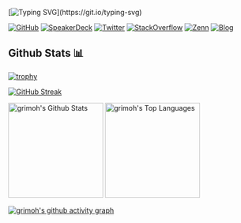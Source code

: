 [![Typing SVG](https://readme-typing-svg.herokuapp.com?font=Fira+Code&size=24&pause=1000&color=FF79C6&background=282A3600&width=435&lines=Hello+%F0%9F%96%90%EF%B8%8F+Welcome+to+my+GitHub+!)](https://git.io/typing-svg)

[![GitHub](https://img.shields.io/badge/github-12100E.svg?style=for-the-badge&logo=github&logoColor=white)](https://github.com/grimoh/)
[![SpeakerDeck](https://img.shields.io/badge/speakerdeck-32CD32.svg?style=for-the-badge&logo=speakerdeck&logoColor=white)](https://speakerdeck.com/grimoh/)
[![Twitter](https://img.shields.io/badge/twitter-1E90FF.svg?style=for-the-badge&logo=Twitter&logoColor=white)](https://www.twitter.com/gr1m0h/)
[![StackOverflow](https://img.shields.io/badge/stackoverflow-FFA500.svg?style=for-the-badge&logo=StackOverflow&logoColor=white)](https://stackoverflow.com/users/19945795/gr1m0h)
[![Zenn](https://img.shields.io/badge/zenn-00BFFF.svg?style=for-the-badge&logo=Zenn&logoColor=white)](https://zenn.dev/gr1m0h)
[![Blog](https://img.shields.io/badge/blog-FF79C6?style=for-the-badge)](https://weblog.grimoh.net/)

## Github Stats 📊 

[![trophy](https://github-profile-trophy.vercel.app/?username=grimoh&theme=dracula)](https://github.com/ryo-ma/github-profile-trophy)

[![GitHub Streak](https://github-readme-streak-stats.herokuapp.com/?user=grimoh&theme=dracula)](https://git.io/streak-stats)

<a href="https://github.com/anuraghazra/github-readme-stats"><img alt="grimoh's Github Stats" src="https://github-readme-stats.vercel.app/api/?username=grimoh&show_icons=true&count_private=true&theme=dracula" height="192px"/></a>
<a href="https://github.com/anuraghazra/github-readme-stats"><img alt="grimoh's Top Languages" src="https://github-readme-stats.vercel.app/api/top-langs/?username=grimoh&langs_count=8&layout=compact&theme=dracula&hide=Jupyter%20Notebook" height="192px"/></a>

[![grimoh's github activity graph](https://github-readme-activity-graph.cyclic.app/graph?username=grimoh&theme=dracula)](https://github.com/ashutosh00710/github-readme-activity-graph)
